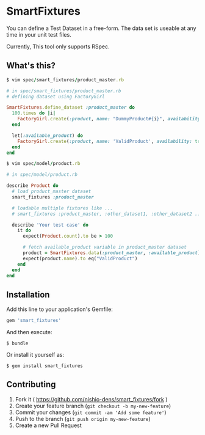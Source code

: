 # SmartFixtures

You can define a Test Dataset in a free-form.
The data set is useable at any time in your unit test files.

Currently, This tool only supports RSpec.

## What's this?

```ruby
$ vim spec/smart_fixtures/product_master.rb

# in spec/smart_fixtures/product_master.rb
# defining dataset using FactoryGirl

SmartFixtures.define_dataset :product_master do
  100.times do |i|
    FactoryGirl.create(:product, name: "DummyProduct#{i}", availability: false)
  end

  let(:available_product) do
    FactoryGirl.create(:product, name: 'ValidProduct', availability: true)
  end
end
```

```ruby
$ vim spec/model/product.rb

# in spec/model/product.rb

describe Product do
  # load product_master dataset
  smart_fixtures :product_master

  # loadable multiple fixtures like ...
  # smart_fixtures :product_master, :other_dataset1, :other_dataset2 ...

  describe 'Your test case' do
    it do
      expect(Product.count).to be > 100

      # fetch available_product variable in product_master dataset
      product = SmartFixtures.data(:product_master, :available_product)
      expect(product.name).to eq("ValidProduct")
    end
  end
end
```


## Installation

Add this line to your application's Gemfile:

```ruby
gem 'smart_fixtures'
```

And then execute:

    $ bundle

Or install it yourself as:

    $ gem install smart_fixtures

## Contributing

1. Fork it ( https://github.com/nishio-dens/smart_fixtures/fork )
2. Create your feature branch (`git checkout -b my-new-feature`)
3. Commit your changes (`git commit -am 'Add some feature'`)
4. Push to the branch (`git push origin my-new-feature`)
5. Create a new Pull Request
